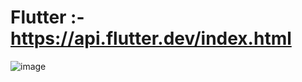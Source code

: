# Flutter :- https://api.flutter.dev/index.html
![image](https://github.com/adityazanzane-coditas/FlutterAssignments/assets/158140097/9cc69b09-2362-4e21-8ede-bd18d802828e)
